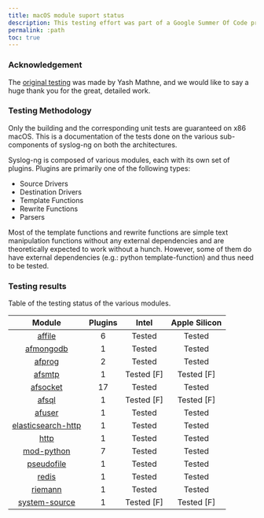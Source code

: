 ```yaml
---
title: macOS module suport status
description: This testing effort was part of a Google Summer Of Code project, the details of which will be outlined here.
permalink: :path
toc: true
---
```


[ref:origin]: https://syslog-macos-testing.gitbook.io/syslog-macos-testing/

### Acknowledgement

The [original testing][ref:origin] was made by Yash Mathne, and we would like to say a huge thank you for the great, detailed work.

### Testing Methodology

Only the building and the corresponding unit tests are guaranteed on x86 macOS. This is a documentation of the tests done on the various sub-components of syslog-ng on both the architectures.

Syslog-ng is composed of various modules, each with its own set of plugins. Plugins are primarily one of the following types:

* Source Drivers
* Destination Drivers
* Template Functions
* Rewrite Functions
* Parsers

Most of the template functions and rewrite functions are simple text manipulation functions without any external dependencies and are theoretically expected to work without a hunch. However, some of them do have external dependencies (e.g.: python template-function) and thus need to be tested.

### Testing results

Table of the testing status of the various modules.

 |                         Module                        | Plugins |    Intel    | Apple Silicon |
 | :---------------------------------------------------: | :-----: | :---------: | :-----------: |
 |             [affile](modules/affile/)            |    6    |    Tested   |     Tested    |
 |          [afmongodb](modules/afmongodb)          |    1    |    Tested   |     Tested    |
 |             [afprog](modules/afprog)             |    2    |    Tested   |     Tested    |
 |             [afsmtp](modules/afsmtp)             |    1    | Tested \[F] |  Tested \[F]  |
 |           [afsocket](modules/afsocket)           |    17   |    Tested   |     Tested    |
 |              [afsql](modules/afsql)              |    1    | Tested \[F] |  Tested \[F]  |
 |             [afuser](modules/afuser)             |    1    |    Tested   |     Tested    |
 | [elasticsearch-http](modules/elasticsearch-http) |    1    |    Tested   |     Tested    |
 |               [http](modules/http)               |    1    |    Tested   |     Tested    |
 |         [mod-python](modules/mod-python)         |    7    |    Tested   |     Tested    |
 |         [pseudofile](modules/pseudofile)         |    1    |    Tested   |     Tested    |
 |              [redis](modules/redis)              |    1    |    Tested   |     Tested    |
 |            [riemann](modules/riemann)            |    1    |    Tested   |     Tested    |
 |      [system-source](modules/system-source)      |    1    | Tested \[F] |  Tested \[F]  |
